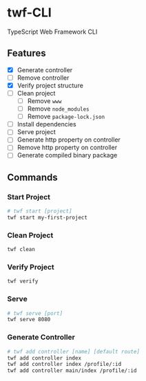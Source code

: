 # twf-CLI
TypeScript Web Framework CLI


## Features
* [x] Generate controller
* [ ] Remove controller
* [x] Verify project structure
* [ ] Clean project
    * [ ] Remove `www`
    * [ ] Remove `node_modules`
    * [ ] Remove `package-lock.json`
* [ ] Install dependencies
* [ ] Serve project
* [ ] Generate http property on controller
* [ ] Remove http property on controller
* [ ] Generate compiled binary package

## Commands


### Start Project
```bash
# twf start [project]
twf start my-first-project
```

### Clean Project
```bash
twf clean
```

### Verify Project 
```bash
twf verify
```

### Serve
```bash
# twf serve [port]
twf serve 8080
```

### Generate Controller
```bash
# twf add controller [name] [default route]
twf add controller index
twf add controller index /profile/:id
twf add controller main/index /profile/:id
```
